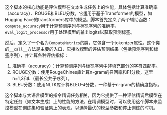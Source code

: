 这个脚本的核心功能是评估模型在文本生成任务上的性能，具体包括计算准确率（accuracy）、ROUGE和BLEU分数。它适用于基于Transformer的模型，如Hugging Face的transformers库中的模型。脚本首先定义了两个辅助函数：`compute_accuracy`用于计算预测序列与标签序列的准确率，`eval_logit_processor`用于处理模型的输出logits以获取预测标签。

然后，定义了一个名为`ComputeMetrics`的类，它包含一个tokenizer属性。这个类的`__call__`方法是主要的入口，它接收模型的评估预测结果（包括预测序列和标签序列），并计算各种评估指标：

1. 准确率（accuracy）：计算预测序列与标签序列中非填充部分的字符匹配率。
2. ROUGE分数：使用RougeChines库计算n-gram的召回率和F1分数，这里n=1,2和L（最长公共子序列）。
3. BLEU分数：使用NLTK库计算BLEU-4分数，一种基于n-gram的精确度指标。

这个脚本与大语言模型的指令精调任务相关，因为它提供了一种评估精调后模型在特定任务（如文本生成）上的性能的方法。在精调模型时，可以使用这个脚本来监控模型在训练集和验证集上的表现，以选择最优的模型参数和停止训练的时机。
